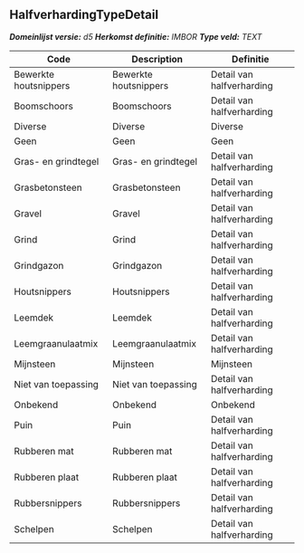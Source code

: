 ﻿## HalfverhardingTypeDetail

*__Domeinlijst versie:__ d5*
*__Herkomst definitie:__ IMBOR*
*__Type veld:__ TEXT*

|__Code__ |__Description__ |__Definitie__	|
|	---	|	---	|   ---	| 
| Bewerkte houtsnippers | Bewerkte houtsnippers | Detail van halfverharding |
| Boomschoors | Boomschoors | Detail van halfverharding |
| Diverse | Diverse | Diverse |
| Geen | Geen | Geen |
| Gras- en grindtegel | Gras- en grindtegel | Detail van halfverharding |
| Grasbetonsteen | Grasbetonsteen | Detail van halfverharding |
| Gravel | Gravel | Detail van halfverharding |
| Grind | Grind | Detail van halfverharding |
| Grindgazon | Grindgazon | Detail van halfverharding |
| Houtsnippers | Houtsnippers | Detail van halfverharding |
| Leemdek | Leemdek | Detail van halfverharding |
| Leemgraanulaatmix | Leemgraanulaatmix | Detail van halfverharding |
| Mijnsteen | Mijnsteen | Mijnsteen |
| Niet van toepassing | Niet van toepassing | Detail van halfverharding |
| Onbekend | Onbekend | Onbekend |
| Puin | Puin | Detail van halfverharding |
| Rubberen mat | Rubberen mat | Detail van halfverharding |
| Rubberen plaat | Rubberen plaat | Detail van halfverharding |
| Rubbersnippers | Rubbersnippers | Detail van halfverharding |
| Schelpen | Schelpen | Detail van halfverharding |
